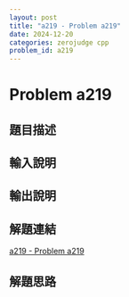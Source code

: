 ```yaml
---
layout: post
title: "a219 - Problem a219"
date: 2024-12-20
categories: zerojudge cpp
problem_id: a219
---
```


# Problem a219

## 題目描述



## 輸入說明



## 輸出說明



## 解題連結

[a219 - Problem a219](https://zerojudge.tw/ShowProblem?problemid=a219)

## 解題思路

